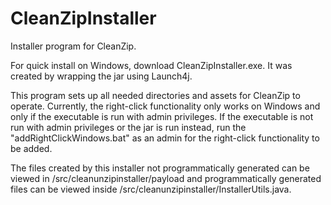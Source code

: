 CleanZipInstaller
=================

Installer program for CleanZip.

For quick install on Windows, download CleanZipInstaller.exe. It was created by wrapping the jar using Launch4j.

This program sets up all needed directories and assets for CleanZip to operate. Currently, the right-click functionality only works on Windows and only if the executable is run with admin privileges. If the executable is not run with admin privileges or the jar is run instead, run the "addRightClickWindows.bat" as an admin for the right-click functionality to be added.

The files created by this installer not programmatically generated can be viewed in /src/cleanunzipinstaller/payload and programmatically generated files can be viewed inside /src/cleanunzipinstaller/InstallerUtils.java.
